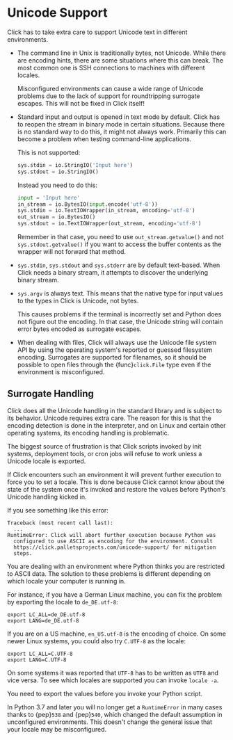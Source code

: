 # Unicode Support

Click has to take extra care to support Unicode text in different environments.

- The command line in Unix is traditionally bytes, not Unicode. While there are encoding hints, there are some
  situations where this can break. The most common one is SSH connections to machines with different locales.

  Misconfigured environments can cause a wide range of Unicode problems due to the lack of support for roundtripping
  surrogate escapes. This will not be fixed in Click itself!

- Standard input and output is opened in text mode by default. Click has to reopen the stream in binary mode in certain
  situations. Because there is no standard way to do this, it might not always work. Primarily this can become a problem
  when testing command-line applications.

  This is not supported:

  ```python
  sys.stdin = io.StringIO('Input here')
  sys.stdout = io.StringIO()
  ```

  Instead you need to do this:

  ```python
  input = 'Input here'
  in_stream = io.BytesIO(input.encode('utf-8'))
  sys.stdin = io.TextIOWrapper(in_stream, encoding='utf-8')
  out_stream = io.BytesIO()
  sys.stdout = io.TextIOWrapper(out_stream, encoding='utf-8')
  ```

  Remember in that case, you need to use `out_stream.getvalue()` and not `sys.stdout.getvalue()` if you want to access
  the buffer contents as the wrapper will not forward that method.

- `sys.stdin`, `sys.stdout` and `sys.stderr` are by default text-based. When Click needs a binary stream, it attempts to
  discover the underlying binary stream.

- `sys.argv` is always text. This means that the native type for input values to the types in Click is Unicode, not
  bytes.

  This causes problems if the terminal is incorrectly set and Python does not figure out the encoding. In that case, the
  Unicode string will contain error bytes encoded as surrogate escapes.

- When dealing with files, Click will always use the Unicode file system API by using the operating system's reported or
  guessed filesystem encoding. Surrogates are supported for filenames, so it should be possible to open files through
  the {func}`click.File` type even if the environment is misconfigured.

## Surrogate Handling

Click does all the Unicode handling in the standard library and is subject to its behavior. Unicode requires extra care.
The reason for this is that the encoding detection is done in the interpreter, and on Linux and certain other operating
systems, its encoding handling is problematic.

The biggest source of frustration is that Click scripts invoked by init systems, deployment tools, or cron jobs will
refuse to work unless a Unicode locale is exported.

If Click encounters such an environment it will prevent further execution to force you to set a locale. This is done
because Click cannot know about the state of the system once it's invoked and restore the values before Python's Unicode
handling kicked in.

If you see something like this error:

```console
Traceback (most recent call last):
  ...
RuntimeError: Click will abort further execution because Python was
  configured to use ASCII as encoding for the environment. Consult
  https://click.palletsprojects.com/unicode-support/ for mitigation
  steps.
```

You are dealing with an environment where Python thinks you are restricted to ASCII data. The solution to these problems
is different depending on which locale your computer is running in.

For instance, if you have a German Linux machine, you can fix the problem by exporting the locale to `de_DE.utf-8`:

```console
export LC_ALL=de_DE.utf-8
export LANG=de_DE.utf-8
```

If you are on a US machine, `en_US.utf-8` is the encoding of choice. On some newer Linux systems, you could also try
`C.UTF-8` as the locale:

```console
export LC_ALL=C.UTF-8
export LANG=C.UTF-8
```

On some systems it was reported that `UTF-8` has to be written as `UTF8` and vice versa. To see which locales are
supported you can invoke `locale -a`.

You need to export the values before you invoke your Python script.

In Python 3.7 and later you will no longer get a `RuntimeError` in many cases thanks to {pep}`538` and {pep}`540`, which
changed the default assumption in unconfigured environments. This doesn't change the general issue that your locale may
be misconfigured.
